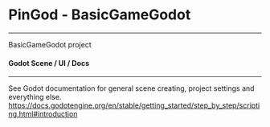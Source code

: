 # PinGod - BasicGameGodot
---

BasicGameGodot project

#### Godot Scene / UI / Docs
---

See Godot documentation for general scene creating, project settings and everything else. https://docs.godotengine.org/en/stable/getting_started/step_by_step/scripting.html#introduction